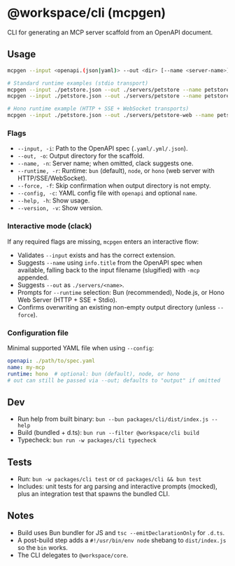 # @workspace/cli (mcpgen)

CLI for generating an MCP server scaffold from an OpenAPI document.

## Usage
```sh
mcpgen --input <openapi.(json|yaml)> --out <dir> [--name <server-name>] [--runtime bun|node|hono] [--force]

# Standard runtime examples (stdio transport)
mcpgen --input ./petstore.json --out ./servers/petstore --name petstore-mcp --runtime bun
mcpgen --input ./petstore.json --out ./servers/petstore --name petstore-mcp --runtime node

# Hono runtime example (HTTP + SSE + WebSocket transports)
mcpgen --input ./petstore.json --out ./servers/petstore-web --name petstore-mcp --runtime hono
```

### Flags
- `--input, -i`: Path to the OpenAPI spec (`.yaml/.yml/.json`).
- `--out, -o`: Output directory for the scaffold.
- `--name, -n`: Server name; when omitted, clack suggests one.
- `--runtime, -r`: Runtime: `bun` (default), `node`, or `hono` (web server with HTTP/SSE/WebSocket).
- `--force, -f`: Skip confirmation when output directory is not empty.
- `--config, -c`: YAML config file with `openapi` and optional `name`.
- `--help, -h`: Show usage.
- `--version, -v`: Show version.

### Interactive mode (clack)
If any required flags are missing, `mcpgen` enters an interactive flow:
- Validates `--input` exists and has the correct extension.
- Suggests `--name` using `info.title` from the OpenAPI spec when available, falling back to the input filename (slugified) with `-mcp` appended.
- Suggests `--out` as `./servers/<name>`.
- Prompts for `--runtime` selection: Bun (recommended), Node.js, or Hono Web Server (HTTP + SSE + Stdio).
- Confirms overwriting an existing non-empty output directory (unless `--force`).

### Configuration file
Minimal supported YAML file when using `--config`:
```yaml
openapi: ./path/to/spec.yaml
name: my-mcp
runtime: hono  # optional: bun (default), node, or hono
# out can still be passed via --out; defaults to "output" if omitted
```

## Dev
- Run help from built binary: `bun --bun packages/cli/dist/index.js --help`
- Build (bundled + d.ts): `bun run --filter @workspace/cli build`
- Typecheck: `bun run -w packages/cli typecheck`

## Tests
- Run: `bun -w packages/cli test` or `cd packages/cli && bun test`
- Includes: unit tests for arg parsing and interactive prompts (mocked), plus an integration test that spawns the bundled CLI.

## Notes
- Build uses Bun bundler for JS and `tsc --emitDeclarationOnly` for `.d.ts`.
- A post-build step adds a `#!/usr/bin/env node` shebang to `dist/index.js` so the `bin` works.
- The CLI delegates to `@workspace/core`.
